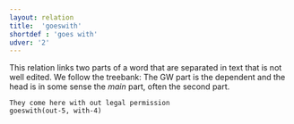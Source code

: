 ```yaml
---
layout: relation
title:  'goeswith'
shortdef : 'goes with'
udver: '2'
---
```


This relation links two parts of a word that are separated in text
that is not well edited. We follow the treebank: The GW part is the
dependent and the head is in some sense the *main* part, often the
second part.

~~~ sdparse
They come here with out legal permission
goeswith(out-5, with-4)
~~~
<!-- Interlanguage links updated So kvě 14 19:03:39 CEST 2022 -->
